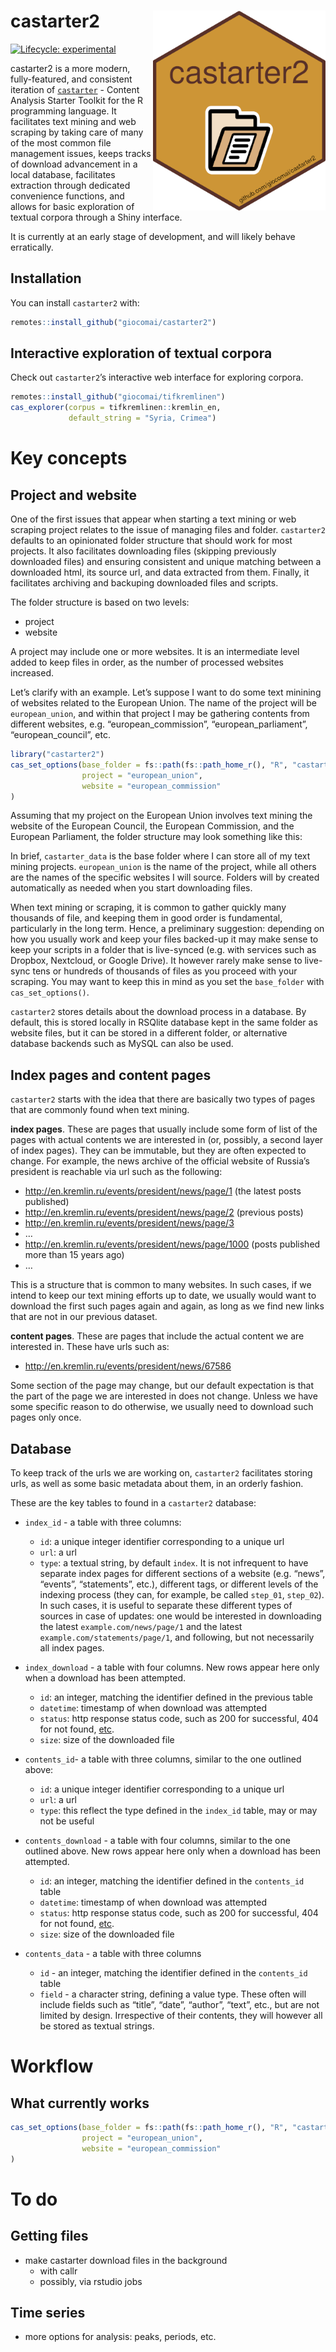 
<!-- README.md is generated from README.Rmd. Please edit that file -->

# castarter2 <a href='https://github.com/giocomai/castarter2'><img src='man/figures/hex-castarter2.png' align="right" height="320" /></a>

<!-- badges: start -->

[![Lifecycle:
experimental](https://img.shields.io/badge/lifecycle-experimental-orange.svg)](https://lifecycle.r-lib.org/articles/stages.html#experimental)
<!-- badges: end -->

castarter2 is a more modern, fully-featured, and consistent iteration of
[`castarter`](https://github.com/giocomai/castarter) - Content Analysis
Starter Toolkit for the R programming language. It facilitates text
mining and web scraping by taking care of many of the most common file
management issues, keeps tracks of download advancement in a local
database, facilitates extraction through dedicated convenience
functions, and allows for basic exploration of textual corpora through a
Shiny interface.

It is currently at an early stage of development, and will likely behave
erratically.

## Installation

You can install `castarter2` with:

``` r
remotes::install_github("giocomai/castarter2")
```

## Interactive exploration of textual corpora

Check out `castarter2`’s interactive web interface for exploring
corpora.

``` r
remotes::install_github("giocomai/tifkremlinen")
cas_explorer(corpus = tifkremlinen::kremlin_en,
             default_string = "Syria, Crimea")
```

# Key concepts

## Project and website

One of the first issues that appear when starting a text mining or web
scraping project relates to the issue of managing files and folder.
`castarter2` defaults to an opinionated folder structure that should
work for most projects. It also facilitates downloading files (skipping
previously downloaded files) and ensuring consistent and unique matching
between a downloaded html, its source url, and data extracted from them.
Finally, it facilitates archiving and backuping downloaded files and
scripts.

The folder structure is based on two levels:

-   project
-   website

A project may include one or more websites. It is an intermediate level
added to keep files in order, as the number of processed websites
increased.

Let’s clarify with an example. Let’s suppose I want to do some text
minining of websites related to the European Union. The name of the
project will be `european_union`, and within that project I may be
gathering contents from different websites, e.g. “european_commission”,
“european_parliament”, “european_council”, etc.

``` r
library("castarter2")
cas_set_options(base_folder = fs::path(fs::path_home_r(), "R", "castarter_data"),
                project = "european_union",
                website = "european_commission"
)
```

Assuming that my project on the European Union involves text mining the
website of the European Council, the European Commission, and the
European Parliament, the folder structure may look something like this:

In brief, `castarter_data` is the base folder where I can store all of
my text mining projects. `european_union` is the name of the project,
while all others are the names of the specific websites I will source.
Folders will by created automatically as needed when you start
downloading files.

When text mining or scraping, it is common to gather quickly many
thousands of file, and keeping them in good order is fundamental,
particularly in the long term. Hence, a preliminary suggestion:
depending on how you usually work and keep your files backed-up it may
make sense to keep your scripts in a folder that is live-synced
(e.g. with services such as Dropbox, Nextcloud, or Google Drive). It
however rarely make sense to live-sync tens or hundreds of thousands of
files as you proceed with your scraping. You may want to keep this in
mind as you set the `base_folder` with `cas_set_options()`.

`castarter2` stores details about the download process in a database. By
default, this is stored locally in RSQlite database kept in the same
folder as website files, but it can be stored in a different folder, or
alternative database backends such as MySQL can also be used.

## Index pages and content pages

`castarter2` starts with the idea that there are basically two types of
pages that are commonly found when text mining.

**index pages**. These are pages that usually include some form of list
of the pages with actual contents we are interested in (or, possibly, a
second layer of index pages). They can be immutable, but they are often
expected to change. For example, the news archive of the official
website of Russia’s president is reachable via url such as the
following:

-   <http://en.kremlin.ru/events/president/news/page/1> (the latest
    posts published)
-   <http://en.kremlin.ru/events/president/news/page/2> (previous posts)
-   <http://en.kremlin.ru/events/president/news/page/3>
-   …
-   <http://en.kremlin.ru/events/president/news/page/1000> (posts
    published more than 15 years ago)
-   …

This is a structure that is common to many websites. In such cases, if
we intend to keep our text mining efforts up to date, we usually would
want to download the first such pages again and again, as long as we
find new links that are not in our previous dataset.

**content pages**. These are pages that include the actual content we
are interested in. These have urls such as:

-   <http://en.kremlin.ru/events/president/news/67586>

Some section of the page may change, but our default expectation is that
the part of the page we are interested in does not change. Unless we
have some specific reason to do otherwise, we usually need to download
such pages only once.

## Database

To keep track of the urls we are working on, `castarter2` facilitates
storing urls, as well as some basic metadata about them, in an orderly
fashion.

These are the key tables to found in a `castarter2` database:

-   `index_id` - a table with three columns:

    -   `id`: a unique integer identifier corresponding to a unique url
    -   `url`: a url
    -   `type`: a textual string, by default `index`. It is not
        infrequent to have separate index pages for different sections
        of a website (e.g. “news”, “events”, “statements”, etc.),
        different tags, or different levels of the indexing process
        (they can, for example, be called `step_01`, `step_02`). In such
        cases, it is useful to separate these different types of sources
        in case of updates: one would be interested in downloading the
        latest `example.com/news/page/1` and the latest
        `example.com/statements/page/1`, and following, but not
        necessarily all index pages.

-   `index_download` - a table with four columns. New rows appear here
    only when a download has been attempted.

    -   `id`: an integer, matching the identifier defined in the
        previous table
    -   `datetime`: timestamp of when download was attempted
    -   `status`: http response status code, such as 200 for successful,
        404 for not found,
        [etc](https://en.wikipedia.org/wiki/List_of_HTTP_status_codes).
    -   `size`: size of the downloaded file

-   `contents_id`- a table with three columns, similar to the one
    outlined above:

    -   `id`: a unique integer identifier corresponding to a unique url
    -   `url`: a url
    -   `type`: this reflect the type defined in the `index_id` table,
        may or may not be useful

-   `contents_download` - a table with four columns, similar to the one
    outlined above. New rows appear here only when a download has been
    attempted.

    -   `id`: an integer, matching the identifier defined in the
        `contents_id` table
    -   `datetime`: timestamp of when download was attempted
    -   `status`: http response status code, such as 200 for successful,
        404 for not found,
        [etc](https://en.wikipedia.org/wiki/List_of_HTTP_status_codes).
    -   `size`: size of the downloaded file

-   `contents_data` - a table with three columns

    -   `id` - an integer, matching the identifier defined in the
        `contents_id` table
    -   `field` - a character string, defining a value type. These often
        will include fields such as “title”, “date”, “author”, “text”,
        etc., but are not limited by design. Irrespective of their
        contents, they will however all be stored as textual strings.

# Workflow

## What currently works

``` r
cas_set_options(base_folder = fs::path(fs::path_home_r(), "R", "castarter_data"),
                project = "european_union",
                website = "european_commission"
)
```

# To do

## Getting files

-   make castarter download files in the background
    -   with callr
    -   possibly, via rstudio jobs

## Time series

-   more options for analysis: peaks, periods, etc.
